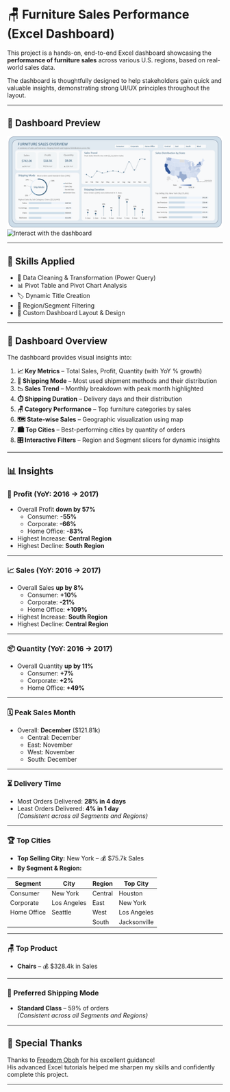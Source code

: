 # 🪑 Furniture Sales Performance (Excel Dashboard)

This project is a hands-on, end-to-end Excel dashboard showcasing the **performance of furniture sales** across various U.S. regions, based on real-world sales data.

The dashboard is thoughtfully designed to help stakeholders gain quick and valuable insights, demonstrating strong UI/UX principles throughout the layout.

---

## 📸 Dashboard Preview
![Furniture Sales Dashboard](https://github.com/AyushLekhi123/Furniture-Sales-Dashboard/blob/main/Dashboard.png)
![Interact with the dashboard](https://1drv.ms/x/c/ef5ea9f984d6a188/EQGk8UbVSZdOglI9cbyi7GIBMPZ__4HHIky6Li1H8pQDGA?e=TYijia)

---

## 🧠 Skills Applied

- 🧹 Data Cleaning & Transformation (Power Query)  
- 📊 Pivot Table and Pivot Chart Analysis  
- 🏷️ Dynamic Title Creation  
- 🔎 Region/Segment Filtering  
- 🎨 Custom Dashboard Layout & Design  

---

## 📌 Dashboard Overview

The dashboard provides visual insights into:

1. **📈 Key Metrics** – Total Sales, Profit, Quantity (with YoY % growth)
2. **🚚 Shipping Mode** – Most used shipment methods and their distribution
3. **📉 Sales Trend** – Monthly breakdown with peak month highlighted
4. **⏱️ Shipping Duration** – Delivery days and their distribution
5. **🪑 Category Performance** – Top furniture categories by sales
6. **🗺️ State-wise Sales** – Geographic visualization using map
7. **🏙️ Top Cities** – Best-performing cities by quantity of orders
8. **🎛️ Interactive Filters** – Region and Segment slicers for dynamic insights

---

## 📊 Insights

### 🔻 Profit (YoY: 2016 → 2017)
- Overall Profit **down by 57%**
  - Consumer: **-55%**
  - Corporate: **-66%**
  - Home Office: **-83%**
- Highest Increase: **Central Region**
- Highest Decline: **South Region**

---

### 📈 Sales (YoY: 2016 → 2017)
- Overall Sales **up by 8%**
  - Consumer: **+10%**
  - Corporate: **-21%**
  - Home Office: **+109%**
- Highest Increase: **South Region**
- Highest Decline: **Central Region**

---

### 📦 Quantity (YoY: 2016 → 2017)
- Overall Quantity **up by 11%**
  - Consumer: **+7%**
  - Corporate: **+2%**
  - Home Office: **+49%**

---

### 🗓️ Peak Sales Month
- Overall: **December** ($121.81k)
  - Central: December
  - East: November
  - West: November
  - South: December

---

### ⏳ Delivery Time
- Most Orders Delivered: **28% in 4 days**
- Least Orders Delivered: **4% in 1 day**  
_(Consistent across all Segments and Regions)_

---

### 🏆 Top Cities
- **Top Selling City:** New York – 💰 $75.7k Sales  
- **By Segment & Region:**

| Segment       | City         | Region   | Top City       |
|---------------|--------------|----------|----------------|
| Consumer      | New York     | Central  | Houston        |
| Corporate     | Los Angeles  | East     | New York       |
| Home Office   | Seattle      | West     | Los Angeles    |
|               |              | South    | Jacksonville   |

---

### 🪑 Top Product
- **Chairs** – 💰 $328.4k in Sales

---

### 🚚 Preferred Shipping Mode
- **Standard Class** – 59% of orders  
_(Consistent across all Segments and Regions)_

---

## 🙏 Special Thanks

Thanks to [Freedom Oboh](https://www.linkedin.com/in/freedomoboh/) for his excellent guidance!  
His advanced Excel tutorials helped me sharpen my skills and confidently complete this project.

---

